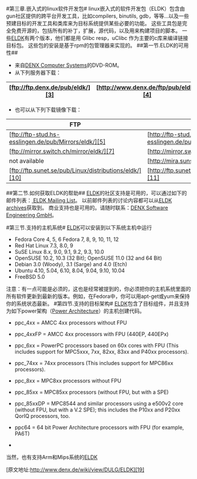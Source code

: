 #第三章.嵌入式的linux软件开发包#
    linux嵌入式的软件开发包（ELDK）包含由gun社区提供的跨平台开发工具，比如compilers, binutils, gdb，等等...以及一些预建目标的开发工具和类库来为目标系统提供某些必要的功能。
    这些工具包是完全免费开源的，包括所有的补丁，扩展，源代码，以及用来构建项目的脚本。
    一些[ELDK][1]有两个版本，他们都是用 Glibc resp，uClibc 作为主要的c库来编译链接目标包。
    这些包的安装是基于rpm的包管理器来实现的。
##第一节.ELDK的可用性##

 - 来自[DENX Computer Systems][2]的DVD-ROM。
 - 从下列服务器下载：

| [ftp://ftp.denx.de/pub/eldk/][3] | [http://www.denx.de/ftp/pub/eldk/][4] |
| --------------------------- | -------------------------------- |

 - 也可以从下列下载镜像下载：

| FTP                                                    | HTTP                                                    |
| ------------------------------------------------------ | ------------------------------------------------------- |
| [ftp://ftp-stud.hs-esslingen.de/pub/Mirrors/eldk/][5]  | [http://ftp-stud.hs-esslingen.de/pub/Mirrors/eldk/][6]  |
| [ftp://mirror.switch.ch/mirror/eldk/][7]               | [http://mirror.switch.ch/ftp/mirror/eldk/][8]           |
| not available                                          | [http://mira.sunsite.utk.edu/eldk/][9]                  |
| [ftp://ftp.sunet.se/pub/Linux/distributions/eldk/][10] | [http://ftp.sunet.se/pub/Linux/distributions/eldk/][11] |                                                  |
##第二节.如何获取ELDK的帮助##
     [ELDK][12]的社区支持是可用的，可以通过如下的邮件列表：[ ELDK Mailing List][13]。
     以前邮件列表的讨论内容都可以从[ELDK archives][14]获取到。
     商业支持也是可用的。请随时联系：[DENX Software Engineering GmbH][15]。

#第三节.支持的主机系统#
    [ELDK][16]可以安装到以下系统主机中运行
    
 - Fedora Core 4, 5, 6 Fedora 7, 8, 9, 10, 11, 12 
 - Red Hat Linux 7.3, 8.0, 9 
 - SuSE Linux 8.x, 9.0, 9.1, 9.2, 9.3, 10.0 
 - OpenSUSE 10.2, 10.3 (32 Bit); OpenSUSE 11.0 (32 and 64 Bit) 
 - Debian 3.0 (Woody), 3.1 (Sarge) and 4.0 (Etch) 
 - Ubuntu 4.10, 5.04, 6.10, 8.04, 9.04, 9.10, 10.04 
 - FreeBSD 5.0 

 注意：有一点可能是必须的，这也是经常被提到的，你必须把你的主机系统里面的所有软件更新到最新的版本。例如，在Fedora中，你可以用apt-get或yum来保持你的系统状态最新。
 #第四节.支持的目标架构#
    [ELDK][17]包含了目标组件，并且支持为如下power架构（[Power Architecture][18]）的主机创建代码。
    

 - ppc_4xx = AMCC 4xx processors without FPU
 - ppc_4xxFP = AMCC 4xx processors with FPU (440EP, 440EPx) 
 - ppc_6xx = PowerPC processors based on 60x cores with FPU (This includes support for MPC5xxx, 7xx, 82xx, 83xx and P40xx processors). 
 - ppc_74xx = 74xx processors
(This includes support for MPC86xx processors). 

 - ppc_8xx = MPC8xx processors without FPU 
 - ppc_85xx = MPC85xx processors (without FPU, but with a SPE) 
 - ppc_85xxDP = MPC8544 and similar processors using a e500v2 core (without FPU, but with a V.2 SPE); this includes the P10xx and P20xx QorIQ processors, too. 
 - ppc64 = 64 bit Power Architecture processors with FPU (for example, PA6T) 
 - 
当然，也有支持Arm和Mips系统的[ELDK][17]

[原文地址:http://www.denx.de/wiki/view/DULG/ELDK][19]


  [1]: http://www.denx.de/wiki/DULG/ELDK
  [2]: office@denx.de
  [3]: ftp://ftp.denx.de/pub/eldk/
  [4]: http://www.denx.de/ftp/pub/eldk/
  [5]: ftp://ftp-stud.hs-esslingen.de/pub/Mirrors/eldk/
  [6]: http://ftp-stud.hs-esslingen.de/pub/Mirrors/eldk/
  [7]: ftp://mirror.switch.ch/mirror/eldk/
  [8]: http://mirror.switch.ch/ftp/mirror/eldk/
  [9]: http://mira.sunsite.utk.edu/eldk/
  [10]: ftp://ftp.sunet.se/pub/Linux/distributions/eldk/
  [11]: http://ftp.sunet.se/pub/Linux/distributions/eldk/
  [12]: http://www.denx.de/wiki/DULG/ELDK
  [13]: http://lists.denx.de/mailman/listinfo/eldk
  [14]: http://lists.denx.de/pipermail/eldk/
  [15]: office@denx.de
  [16]: http://www.denx.de/wiki/DULG/ELDK
  [17]: http://www.denx.de/wiki/DULG/ELDK
  [18]: http://www.denx.de/wiki/DULG/PowerPC
  [19]: http://www.denx.de/wiki/view/DULG/ELDK